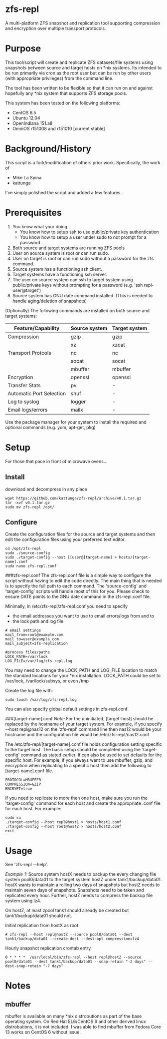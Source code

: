 zfs-repl
========
A multi-platform ZFS snapshot and replication tool supporting compression and encryption over multiple transport protocols.

Purpose
=======
This tool/script will create and replicate ZFS datasets/file systems using snapshots between source and target hosts on *nix systems.  Its intended to be run primarily via cron as the root user but can be run by other users (with appropriate privileges) from the command line.

The tool has been written to be flexible so that it can run on and against hopefully any *nix system that supports ZFS storage pools.

This system has been tested on the following platforms:
* CentOS 6.5
* Ubuntu 12.04
* OpenIndiana 151.a8
* OmniOS r151008 and r151010 [current stable]


Background/History
==================
This script is a fork/modification of others prior work.  Specifically, the work of 
- Mike La Spina
- kattunga

I've simply polished the script and added a few features.


Prerequisites
===========
1. You know what your doing 
   * You know how to setup ssh to use public/private key authentication 
   * You know how to setup a user under sudo to not prompt for a password
2. Both source and target systems are running ZFS pools
3. User on source system is root or can run sudo.
4. User on target is root or can run sudo without a password for the zfs command.
5. Source system has a functioning ssh client.
6. Target systems have a functioning ssh server.
7. The user on source system can ssh to target system using public/private keys without prompting for a password (e.g. 'ssh repl-user@target')
8. Source system has GNU date command installed.  (This is needed to handle aging/deletion of snapshots)

(Optionally) The following commands are installed on both source and target systems:

|Feature/Capability | Source system | Target system |
|-------------------|---------------|---------------|
|Compression | gzip | gzip |
| | xz | xzcat |
|Transport Protcols | nc | nc |
| | socat | socat |
| | mbuffer | mbuffer |
|Encryption | openssl | openssl |
|Transfer Stats | pv | - |
|Automatic Port Selection | shuf | - |
|Log to syslog | logger | - |
|Email logs/errors | mailx | - |

Use the package manager for your system to install the required and optional commands (e.g. yum, apt-get, pkg)


Setup
=====
For those that pace in front of microwave ovens...

Install
-------

download and decompress in any place
```
wget https://github.com/kattunga/zfs-repl/archive/v0.1.tar.gz
tar -xvf v0.1.tar.gz
sudo mv zfs-repl /opt/

```

Configure
---------

Create the configuration files for the source and target systems and then edit the configuration files using your preferred text editor.

```
cd /opt/zfs-repl
sudo ./source-config
sudo ./target-config --host [[user@]target-name] > hosts/[target-name].conf
sudo nano zfs-repl.conf  
```

###zfs-repl.conf
The zfs-repl.conf file is a simple way to configure the script without having to edit the code directly.  The main thing that is needed is to specify the full path to each command.  The 'source-config' and 'target-config' scripts will handle most of this for you.  Please check to ensure DATE points to the GNU date command in the zfs-repl.conf file.

Minimally, in /etc/zfs-repl/zfs-repl.conf you need to specify 
* the email addresses you want to use to email errors/logs from and to 
* the lock path and log file

```
# email settings
mail_from=root@example.com
mail_to=user@example.com
mail_subject=zfs-replication

#process files/paths
LOCK_PATH=/var/lock
LOG_FILE=/var/log/zfs-repl.log
```
You may need to change the LOCK_PATH and LOG_FILE location to match the standard locations for your *nix installation.
LOCK_PATH could be set to /var/lock, /var/lock/subsys, or even /tmp

Create the log file with:
```
sudo touch /var/log/zfs-repl.log
```

You can also specify global default settings in zfs-repl.conf. 


###[target-name].conf
*Note:* For the uninitiated, [target-host] should be replaced by the hostname of your target system. For example, if you specify --host repl@nas12 on the 'zfs-repl' command line then nas12 would be your hostname and the configuration file would be /etc/zfs-repl/nas12.conf

The /etc/zfs-repl/[target-name].conf file holds configuration setting specific to the target host. The basic setup should be completed using the 'target-config' command as stated earlier.  It can also be used to set defaults for the specific host.  For example, if you always want to use mbuffer, gzip, and encryption when replicating to a specific host then add the following to [target-name].conf file.

```
PROTOCOL=MBUFFER
COMPRESSION=GZIP
ENCRYPT=true
```

If you need to replicate to more then one host, make sure you run the 'target-config' command for each host and create the appropriate .conf file for each host.  For example:

```
sudo su
./target-config --host repl@host1 > hosts/host1.conf
./target-config --host root@host2 > hosts/host2.conf
exit
```


Usage
=====

See 'zfs-repl --help'.

*Example 1:*
Source system hostX needs to backup the every changing file system pool0/data01 to the target system hostZ under tank1/backup/data01.  hostX wants to maintain a rolling two days of snapshots but hostZ needs to maintain seven days of snapshots.  Snapshots need to be taken and replicated every hour.  Further, hostZ needs to compress the backup file system using lz4.

On hostZ, at least zpool tank1 should already be created but tank1/backup/data01 should not.

Initial replication from hostX as root
```
# zfs-repl --host repl@hostZ --source pool0/data01 --dest tank1/backup/data01 --create-dest --dest-opt compression=lz4
```

Hourly snapshot replication crontab entry
```
0 * * * *  /usr/local/bin/zfs-repl --host repl@hostZ --source pool0/data01 --dest tank1/backup/data01 --snap-retain "-2 days" --dest-snap-retain "-7 days"
```

Notes
=====

mbuffer
-------

mbuffer is available on many *nix distrobutions as part of the base operating system.  On Red Hat EL6/CentOS 6 and other derived linux distrobutions, it is not included. I was able to find mbuffer from Fedora Core 13 works on CentOS 6 without issue.


